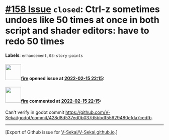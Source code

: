 # [\#158 Issue](https://github.com/V-Sekai/V-Sekai.github.io/issues/158) `closed`: Ctrl-z sometimes undoes like 50 times at once in both script and shader editors: have to redo 50 times
**Labels**: `enhancement`, `03-story-points`


#### <img src="https://avatars.githubusercontent.com/u/32321?u=c2e06a3d2b49a467aa907e54aa259516440267cc&v=4" width="50">[fire](https://github.com/fire) opened issue at [2022-02-15 22:15](https://github.com/V-Sekai/V-Sekai.github.io/issues/158):



#### <img src="https://avatars.githubusercontent.com/u/32321?u=c2e06a3d2b49a467aa907e54aa259516440267cc&v=4" width="50">[fire](https://github.com/fire) commented at [2022-02-15 22:15](https://github.com/V-Sekai/V-Sekai.github.io/issues/158#issuecomment-1046078866):

Can't verify in godot commit https://github.com/V-Sekai/godot/commit/428d8d537ed0b037d5bbdf55629480efda7cedfb.


-------------------------------------------------------------------------------



[Export of Github issue for [V-Sekai/V-Sekai.github.io](https://github.com/V-Sekai/V-Sekai.github.io).]
